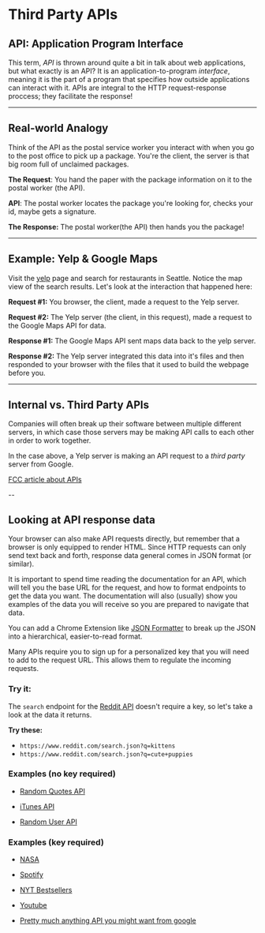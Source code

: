 # Third Party APIs

## API: Application Program Interface

This term, _API_ is thrown around quite a bit in talk about web applications, but what exactly is an API? It is an application-to-program _interface_, meaning it is the part of a program that specifies how outside applications can interact with it. APIs are integral to the HTTP request-response proccess; they facilitate the response!

---

## Real-world Analogy
Think of the API as the postal service worker you interact with when you go to the post office to pick up a package. You're the client, the server is that big room full of unclaimed packages. 

**The Request**: You hand the paper with the package information on it to the postal worker (the API). 

**API**: The postal worker locates the package you're looking for, checks your id, maybe gets a signature.

**The Response:** The postal worker(the API) then hands you the package!

---

## Example: Yelp & Google Maps

Visit the [yelp](https://www.yelp.com/) page and search for restaurants in Seattle. Notice the map view of the search results. Let's look at the interaction that happened here:

**Request #1:** You browser, the client, made a request to the Yelp server.

**Request #2:** The Yelp server (the client, in this request), made a request to the Google Maps API for data.

**Response #1:** The Google Maps API sent maps data back to the yelp server.

**Response #2:** The Yelp server integrated this data into it's files and then responded to your browser with the files that it used to build the webpage before you.

---

## Internal vs. Third Party APIs

Companies will often break up their software between multiple different servers, in which case those servers may be making API calls to each other in order to work together.

In the case above, a Yelp server is making an API request to a _third party_ server from Google.

[FCC article about APIs](https://medium.freecodecamp.org/what-is-an-api-in-english-please-b880a3214a82)

--

## Looking at API response data

Your browser can also make API requests directly, but remember that a browser is only equipped to render HTML. Since HTTP requests can only send text back and forth, response data general comes in JSON format (or similar).

It is important to spend time reading the documentation for an API, which will tell you the base URL for the request, and how to format endpoints to get the data you want. The documentation will also (usually) show you examples of the data you will receive so you are prepared to navigate that data.

You can add a Chrome Extension like [JSON Formatter](https://chrome.google.com/webstore/detail/json-formatter/bcjindcccaagfpapjjmafapmmgkkhgoa/related?hl=en) to break up the JSON into a hierarchical, easier-to-read format.

Many APIs require you to sign up for a personalized key that you will need to add to the request URL. This allows them to regulate the incoming requests.

### Try it:

The `search` endpoint for the [Reddit API](https://www.reddit.com/dev/api/) doesn't require a key, so let's take a look at the data it returns.

**Try these:**
* `https://www.reddit.com/search.json?q=kittens`
* `https://www.reddit.com/search.json?q=cute+puppies`

### Examples (no key required)

* [Random Quotes API](https://talaikis.com/random_quotes_api/)

* [iTunes API](https://affiliate.itunes.apple.com/resources/documentation/itunes-store-web-service-search-api/)

* [Random User API](https://randomuser.me/)

### Examples (key required)

* [NASA](https://api.nasa.gov/)

* [Spotify](https://developer.spotify.com/documentation/web-api/)

* [NYT Bestsellers](http://developer.nytimes.com/)

* [Youtube](https://developers.google.com/youtube/v3/getting-started)

* [Pretty much anything API you might want from google](https://console.developers.google.com/apis/)

